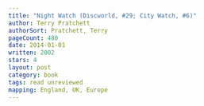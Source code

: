 ```yaml
---
title: "Night Watch (Discworld, #29; City Watch, #6)"
author: Terry Pratchett
authorSort: Pratchett, Terry
pageCount: 480
date: 2014-01-01
written: 2002
stars: 4
layout: post
category: book
tags: read unreviewed
mapping: England, UK, Europe
---
```

